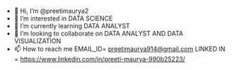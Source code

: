 - 👋 Hi, I’m @preetimaurya2
- 👀 I’m interested in DATA SCIENCE
- 🌱 I’m currently learning DATA ANALYST
- 💞️ I’m looking to collaborate on DATA ANALYST AND DATA VISUALIZATION
- 📫 How to reach me EMAIL_ID= preetimaurya914@gmail.com
                     LINKED IN = https://www.linkedin.com/in/preeti-maurya-990b25223/
<!---
preetimaurya2/preetimaurya2 is a ✨ special ✨ repository because its `README.md` (this file) appears on your GitHub profile.
You can click the Preview link to take a look at your changes.
--->
